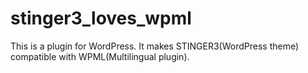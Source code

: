 stinger3_loves_wpml
===================

This is a plugin for WordPress. It makes STINGER3(WordPress theme) compatible with WPML(Multilingual plugin).

